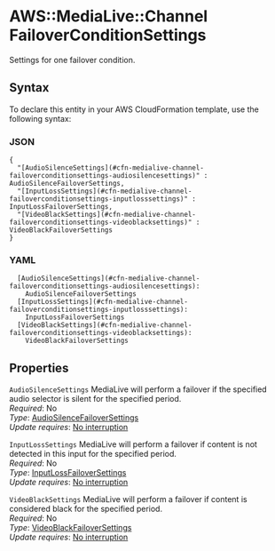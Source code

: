 # AWS::MediaLive::Channel FailoverConditionSettings<a name="aws-properties-medialive-channel-failoverconditionsettings"></a>

Settings for one failover condition\.

## Syntax<a name="aws-properties-medialive-channel-failoverconditionsettings-syntax"></a>

To declare this entity in your AWS CloudFormation template, use the following syntax:

### JSON<a name="aws-properties-medialive-channel-failoverconditionsettings-syntax.json"></a>

```
{
  "[AudioSilenceSettings](#cfn-medialive-channel-failoverconditionsettings-audiosilencesettings)" : AudioSilenceFailoverSettings,
  "[InputLossSettings](#cfn-medialive-channel-failoverconditionsettings-inputlosssettings)" : InputLossFailoverSettings,
  "[VideoBlackSettings](#cfn-medialive-channel-failoverconditionsettings-videoblacksettings)" : VideoBlackFailoverSettings
}
```

### YAML<a name="aws-properties-medialive-channel-failoverconditionsettings-syntax.yaml"></a>

```
  [AudioSilenceSettings](#cfn-medialive-channel-failoverconditionsettings-audiosilencesettings): 
    AudioSilenceFailoverSettings
  [InputLossSettings](#cfn-medialive-channel-failoverconditionsettings-inputlosssettings): 
    InputLossFailoverSettings
  [VideoBlackSettings](#cfn-medialive-channel-failoverconditionsettings-videoblacksettings): 
    VideoBlackFailoverSettings
```

## Properties<a name="aws-properties-medialive-channel-failoverconditionsettings-properties"></a>

`AudioSilenceSettings`  <a name="cfn-medialive-channel-failoverconditionsettings-audiosilencesettings"></a>
MediaLive will perform a failover if the specified audio selector is silent for the specified period\.  
*Required*: No  
*Type*: [AudioSilenceFailoverSettings](aws-properties-medialive-channel-audiosilencefailoversettings.md)  
*Update requires*: [No interruption](https://docs.aws.amazon.com/AWSCloudFormation/latest/UserGuide/using-cfn-updating-stacks-update-behaviors.html#update-no-interrupt)

`InputLossSettings`  <a name="cfn-medialive-channel-failoverconditionsettings-inputlosssettings"></a>
MediaLive will perform a failover if content is not detected in this input for the specified period\.  
*Required*: No  
*Type*: [InputLossFailoverSettings](aws-properties-medialive-channel-inputlossfailoversettings.md)  
*Update requires*: [No interruption](https://docs.aws.amazon.com/AWSCloudFormation/latest/UserGuide/using-cfn-updating-stacks-update-behaviors.html#update-no-interrupt)

`VideoBlackSettings`  <a name="cfn-medialive-channel-failoverconditionsettings-videoblacksettings"></a>
MediaLive will perform a failover if content is considered black for the specified period\.  
*Required*: No  
*Type*: [VideoBlackFailoverSettings](aws-properties-medialive-channel-videoblackfailoversettings.md)  
*Update requires*: [No interruption](https://docs.aws.amazon.com/AWSCloudFormation/latest/UserGuide/using-cfn-updating-stacks-update-behaviors.html#update-no-interrupt)